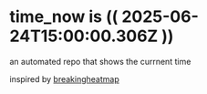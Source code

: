 # time_now is (( 2025-06-24T15:00:00.306Z ))

an automated repo that shows the currnent time

inspired by [breakingheatmap](https://github.com/breakingheatmap/breakingheatmap)